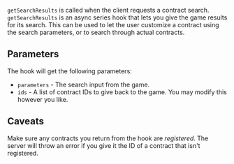 `getSearchResults` is called when the client requests a contract search.
`getSearchResults` is an async series hook that lets you give the game results for its search.
This can be used to let the user customize a contract using the search parameters, or to search through actual contracts.

## Parameters

The hook will get the following parameters:

-   `parameters` - The search input from the game.
-   `ids` - A list of contract IDs to give back to the game. You may modify this however you like.

## Caveats

Make sure any contracts you return from the hook are _registered_.
The server will throw an error if you give it the ID of a contract that isn't registered.
